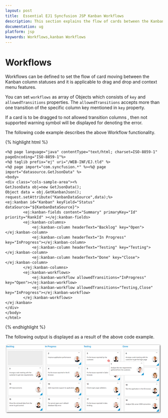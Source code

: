 ```yaml
---
layout: post
title:  Essential EJ1 Syncfusion JSP Kanban Workflows
description: This section explains the flow of cards between the Kanban columns in the Syncfusion JSP Kanban component.
documentation: ug
platform: jsp
keywords: Workflows,kanban Workflows
---
```


# Workflows 

Workflows can be defined to set the flow of card moving between the Kanban column statuses and it is applicable to drag and drop and context menu features.

You can set `workflows` as array of Objects which consists of `key` and `allowedTransitions` properties. The `allowedTransitions` accepts more than one transition of the specific column key mentioned in `key` property.

If a card is to be dragged to not allowed transition columns , then not supported warning symbol will be displayed for denoting the error.
        
The following code example describes the above Workflow functionality.

{% highlight html %}

    <%@ page language="java" contentType="text/html; charset=ISO-8859-1" pageEncoding="ISO-8859-1"%>
	<%@ taglib prefix="ej" uri="/WEB-INF/EJ.tld" %>
	<%@ page import="com.syncfusion.*" %><%@ page import="datasource.GetJsonData" %> 
    <body>
	<div class="cols-sample-area"><%
    GetJsonData obj=new GetJsonData();
    Object data = obj.GetKanbanJson();
    request.setAttribute("KanbanDataSource",data);%>
    <ej:kanban id="Kanban" keyField="Status" dataSource="${KanbanDataSource}">
			<ej:kanban-fields content="Summary" primaryKey="Id" priority="RankId" ></ej:kanban-fields>
			<ej:kanban-columns>
				<ej:kanban-column headerText="Backlog" key="Open"></ej:kanban-column>
				<ej:kanban-column headerText="In Progress" key="InProgress"></ej:kanban-column>
				<ej:kanban-column headerText="Testing" key="Testing"></ej:kanban-column>
				<ej:kanban-column headerText="Done" key="Close"></ej:kanban-column>
			</ej:kanban-columns>
			<ej:kanban-workflows>
				<ej:kanban-workflow allowedTransitions="InProgress" key="Open"></ej:kanban-workflow>
				<ej:kanban-workflow allowedTransitions="Testing,Close" key="InProgress"></ej:kanban-workflow>
			</ej:kanban-workflows>
    </ej:kanban>
	</div>
    </body>
    </html>

{% endhighlight %}

The following output is displayed as a result of the above code example.

![](WorkFlows_images/workflows1.png)